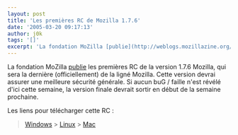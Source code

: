 ```yaml
---
layout: post
title: 'Les premières RC de Mozilla 1.7.6'
date: '2005-03-20 09:17:13'
author: j0k
tags: '[]'
excerpt: 'La fondation MoZilla [publie](http://weblogs.mozillazine.org/asa/archives/007766.html) les premières RC de la version 1.7.6 Mozilla, qui sera la dernière (officiellement) de la ligné Mozilla.   )   Cette version devrai assurer une meilleure sécurité générale.   Si aucun buG / faille n''est révélé d''ici cette semaine, la version finale devrait sortir      ...'
---
```


La fondation MoZilla [publie](http://weblogs.mozillazine.org/asa/archives/007766.html) les premières RC de la version 1.7.6 Mozilla, qui sera la dernière (officiellement) de la ligné Mozilla.
   Cette version devrai assurer une meilleure sécurité générale.   Si aucun buG / faille n'est révélé d'ici cette semaine, la version finale devrait sortir en début de la semaine prochaine.

Les liens pour télécharger cette RC :

> [Windows](http://ftp.mozilla.org/pub/mozilla.org/mozilla/nightly/2005-03-19-08-1.7/)   > [Linux](http://ftp.mozilla.org/pub/mozilla.org/mozilla/nightly/2005-03-19-11-1.7/)   > [Mac](http://ftp.mozilla.org/pub/mozilla.org/mozilla/nightly/2005-03-19-08-1.7/)
